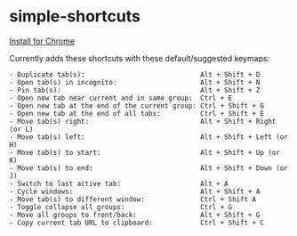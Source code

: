 # simple-shortcuts

[Install for Chrome](https://chromewebstore.google.com/detail/simple-shortcuts/ahocokogjkjpkdjaobcjjdnmmlhpcapn)

Currently adds these shortcuts with these default/suggested keymaps:
```text
- Duplicate tab(s):                             Alt + Shift + D
- Open tab(s) in incognito:                     Alt + Shift + N
- Pin tab(s):                                   Alt + Shift + Z
- Open new tab near current and in same group:  Ctrl + E
- Open new tab at the end of the current group: Ctrl + Shift + G
- Open new tab at the end of all tabs:          Ctrl + Shift + E
- Move tab(s) right:                            Alt + Shift + Right (or L)
- Move tab(s) left:                             Alt + Shift + Left (or H)
- Move tab(s) to start:                         Alt + Shift + Up (or K)
- Move tab(s) to end:                           Alt + Shift + Down (or J)
- Switch to last active tab:                    Alt + A
- Cycle windows:                                Alt + Shift + A
- Move tab(s) to different window:              Ctrl + Shift A
- Toggle collapse all groups:                   Ctrl + G
- Move all groups to front/back:                Alt + Shift + G
- Copy current tab URL to clipboard:            Ctrl + Shift + C
```
